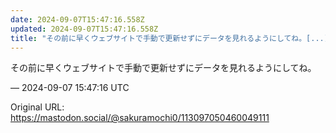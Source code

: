 ```yaml
---
date: 2024-09-07T15:47:16.558Z
updated: 2024-09-07T15:47:16.558Z
title: "その前に早くウェブサイトで手動で更新せずにデータを見れるようにしてね。[...]"
---
```


<p>その前に早くウェブサイトで手動で更新せずにデータを見れるようにしてね。</p>

&mdash; 2024-09-07 15:47:16 UTC

Original URL: https://mastodon.social/@sakuramochi0/113097050460049111

